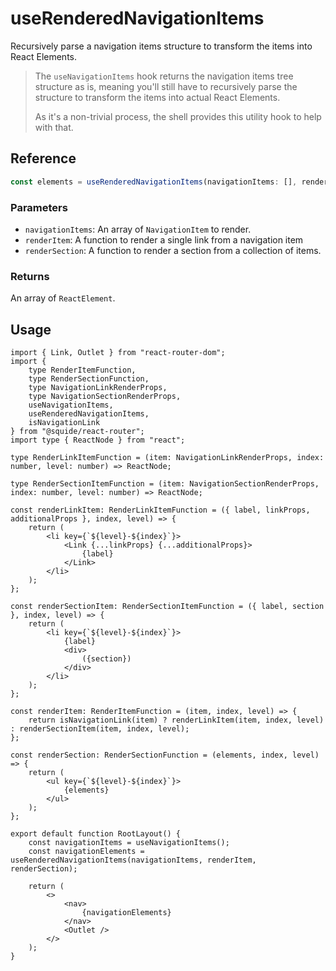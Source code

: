 # useRenderedNavigationItems

Recursively parse a navigation items structure to transform the items into React Elements.

> The `useNavigationItems` hook returns the navigation items tree structure as is, meaning you'll still have to recursively parse the structure to transform the items into actual React Elements.
>
> As it's a non-trivial process, the shell provides this utility hook to help with that.

## Reference

```ts
const elements = useRenderedNavigationItems(navigationItems: [], renderItem: () => {}, renderSection: () => {})
```

### Parameters

- `navigationItems`: An array of `NavigationItem` to render.
- `renderItem`: A function to render a single link from a navigation item
- `renderSection`: A function to render a section from a collection of items.

### Returns

An array of `ReactElement`.

## Usage

```tsx !#38-40,42-48,52 host/RootLayout.tsx
import { Link, Outlet } from "react-router-dom";
import { 
    type RenderItemFunction, 
    type RenderSectionFunction, 
    type NavigationLinkRenderProps, 
    type NavigationSectionRenderProps, 
    useNavigationItems, 
    useRenderedNavigationItems, 
    isNavigationLink 
} from "@squide/react-router";
import type { ReactNode } from "react";

type RenderLinkItemFunction = (item: NavigationLinkRenderProps, index: number, level: number) => ReactNode;

type RenderSectionItemFunction = (item: NavigationSectionRenderProps, index: number, level: number) => ReactNode;

const renderLinkItem: RenderLinkItemFunction = ({ label, linkProps, additionalProps }, index, level) => {
    return (
        <li key={`${level}-${index}`}>
            <Link {...linkProps} {...additionalProps}>
                {label}
            </Link>
        </li>
    );
};

const renderSectionItem: RenderSectionItemFunction = ({ label, section }, index, level) => {
    return (
        <li key={`${level}-${index}`}>
            {label}
            <div>
                ({section})
            </div>
        </li>
    );
};

const renderItem: RenderItemFunction = (item, index, level) => {
    return isNavigationLink(item) ? renderLinkItem(item, index, level) : renderSectionItem(item, index, level);
};

const renderSection: RenderSectionFunction = (elements, index, level) => {
    return (
        <ul key={`${level}-${index}`}>
            {elements}
        </ul>
    );
};

export default function RootLayout() {
    const navigationItems = useNavigationItems();
    const navigationElements = useRenderedNavigationItems(navigationItems, renderItem, renderSection);

    return (
        <>
            <nav>
                {navigationElements}
            </nav>
            <Outlet />
        </>
    );
}
```
